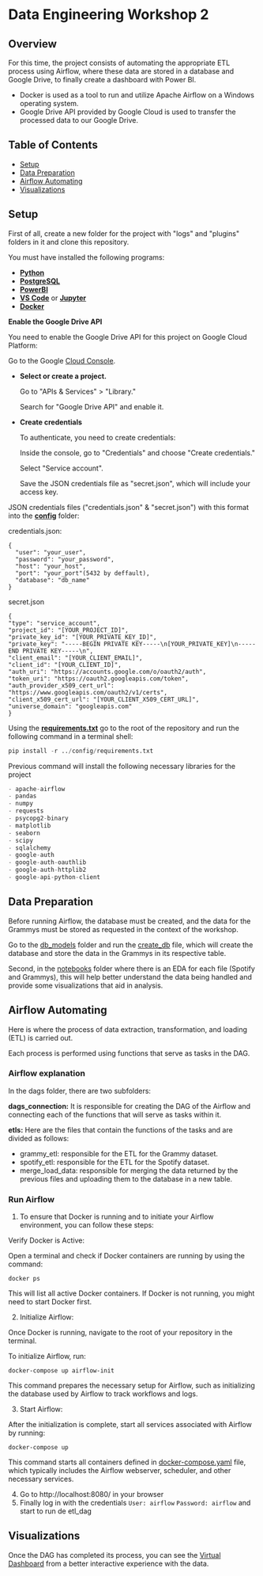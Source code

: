 # Data Engineering Workshop 2 #

## Overview ##
For this time, the project consists of automating the appropriate ETL process using Airflow, where these data are stored in a database and Google Drive, to finally create a dashboard with Power BI.
- Docker is used as a tool to run and utilize Apache Airflow on a Windows operating system.
- Google Drive API provided by Google Cloud is used to transfer the processed data to our Google Drive.

## Table of Contents ##
- [Setup](#setup)
- [Data Preparation](#data-preparation)
- [Airflow Automating](#airflow-automating)
- [Visualizations](#visualizations)
  
## Setup <a name="setup"></a> ##

First of all, create a new folder for the project with "logs" and "plugins" folders in it and clone this repository.

You must have installed the following programs:

   - **[Python](https://www.python.org)**
   - **[PostgreSQL](https://www.postgresql.org/download/)**
   - **[PowerBI](https://powerbi.microsoft.com/es-es/downloads/)**
   - **[VS Code](https://code.visualstudio.com/download)** or **[Jupyter](https://jupyter.org/install)**
   - **[Docker](https://www.docker.com/products/docker-desktop/)**
  
**Enable the Google Drive API**

  You need to enable the Google Drive API for this project on Google Cloud Platform:
  
  Go to the Google [Cloud Console](https://console.cloud.google.com/welcome/new).
 
   - **Select or create a project.**

      Go to "APIs & Services" > "Library."
  
      Search for "Google Drive API" and enable it.
  
  - **Create credentials**
  
      To authenticate, you need to create credentials:
  
      Inside the console, go to "Credentials" and choose "Create credentials."
  
      Select "Service account".
  
      Save the JSON credentials file as "secret.json", which will include your access key.

  JSON credentials files ("credentials.json" & "secret.json") with this format into the **[config](https://github.com/RJuanJo/etl_workshop2/tree/main/config)** folder:
  
  credentials.json:
  
  ```
  {
    "user": "your_user",
    "password": "your_password",
    "host": "your_host",
    "port": "your_port"(5432 by deffault),
    "database": "db_name"
  }
  ```

  secret.json
  
  ```
  {
  "type": "service_account",
  "project_id": "[YOUR_PROJECT_ID]",
  "private_key_id": "[YOUR_PRIVATE_KEY_ID]",
  "private_key": "-----BEGIN PRIVATE KEY-----\n[YOUR_PRIVATE_KEY]\n-----END PRIVATE KEY-----\n",
  "client_email": "[YOUR_CLIENT_EMAIL]",
  "client_id": "[YOUR_CLIENT_ID]",
  "auth_uri": "https://accounts.google.com/o/oauth2/auth",
  "token_uri": "https://oauth2.googleapis.com/token",
  "auth_provider_x509_cert_url": "https://www.googleapis.com/oauth2/v1/certs",
  "client_x509_cert_url": "[YOUR_CLIENT_X509_CERT_URL]",
  "universe_domain": "googleapis.com"
  }
  ```

  Using the **[requirements.txt](https://github.com/RJuanJo/etl_workshop2/blob/main/config/requirements.txt)** go to the root of the repository and run the   following command in a terminal shell:

  ```python
  pip install -r ../config/requirements.txt
  ```

  Previous command will install the following necessary libraries for the project

  ```python
  - apache-airflow
  - pandas
  - numpy
  - requests
  - psycopg2-binary
  - matplotlib
  - seaborn
  - scipy
  - sqlalchemy
  - google-auth
  - google-auth-oauthlib
  - google-auth-httplib2
  - google-api-python-client
  ```
## Data Preparation <a name="data-preparation"></a> ##
  Before running Airflow, the database must be created, and the data for the Grammys must be stored as requested in the context of the workshop. 
  
  Go to the [db_models](https://github.com/RJuanJo/etl_workshop2/tree/main/db_models) folder and run the [create_db](https://github.com/RJuanJo/etl_workshop2/blob/main/db_models/create_db.py) file, which   will create the database and store the data in the Grammys in its respective table. 
  
  Second, in the [notebooks](https://github.com/RJuanJo/etl_workshop2/tree/main/notebooks) folder where there is an EDA for each file (Spotify and Grammys), this will help better understand the data being handled and provide some visualizations that aid in analysis.

## Airflow Automating <a name="airflow-automating"></a> ##

  Here is where the process of data extraction, transformation, and loading (ETL) is carried out. 
  
  Each process is performed using functions that serve as tasks in the DAG.
  
  ### Airflow explanation ###
    
  In the dags folder, there are two subfolders:
  
  **dags_connection:** It is responsible for creating the DAG of the Airflow and connecting each of the functions that will serve as tasks within it.
     
  **etls:** Here are the files that contain the functions of the tasks and are divided as follows:
  
  - grammy_etl: responsible for the ETL for the Grammy dataset.
  - spotify_etl: responsible for the ETL for the Spotify dataset.
  - merge_load_data: responsible for merging the data returned by the previous files and uploading them to the database in a new table.
  
  ### Run Airflow ### 
        
  1. To ensure that Docker is running and to initiate your Airflow environment, you can follow these steps:

  Verify Docker is Active:
    
  Open a terminal and check if Docker containers are running by using the command:
   
    docker ps
  
  This will list all active Docker containers. If Docker is not running, you might need to start Docker first.
  
  2. Initialize Airflow:
  
  Once Docker is running, navigate to the root of your repository in the terminal. 
  
  To initialize Airflow, run:

    docker-compose up airflow-init

  This command prepares the necessary setup for Airflow, such as initializing the database used by Airflow to track workflows and logs.
  
  3. Start Airflow:
  
  After the initialization is complete, start all services associated with Airflow by running:

    docker-compose up

  This command starts all containers defined in [docker-compose.yaml](https://github.com/RJuanJo/etl_workshop2/blob/main/docker-compose.yaml) file, which typically includes the Airflow webserver, scheduler, and other necessary services.

  4. Go to http://localhost:8080/ in your browser
  5. Finally log in with the credentials `User: airflow` `Password: airflow` and start to run de etl_dag
  
## Visualizations <a name="visualizations"></a> ##

  Once the DAG has completed its process, you can see the [Virtual Dashboard](https://app.powerbi.com/view?r=eyJrIjoiNDBiOGI4ZjktMTA0ZC00MmNiLWE4YjYtMTJhZjYzZDIxNWEyIiwidCI6IjY5M2NiZWEwLTRlZjktNDI1NC04OTc3LTc2ZTA1Y2I1ZjU1NiIsImMiOjR9) from a better interactive experience with the data.

    
